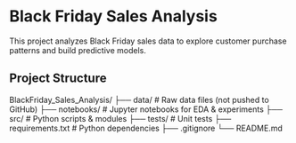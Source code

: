 # Black Friday Sales Analysis

This project analyzes Black Friday sales data to explore customer purchase patterns and build predictive models.

## Project Structure

BlackFriday_Sales_Analysis/
├── data/ # Raw data files (not pushed to GitHub)
├── notebooks/ # Jupyter notebooks for EDA & experiments
├── src/ # Python scripts & modules
├── tests/ # Unit tests
├── requirements.txt # Python dependencies
├── .gitignore
└── README.md

